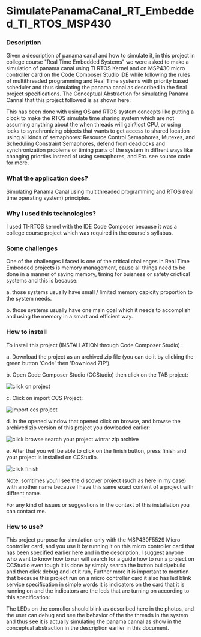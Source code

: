 # **SimulatePanamaCanal_RT_Embedded_TI_RTOS_MSP430**

### **Description**
Given a description of panama canal and how to simulate it, in this project in college course "Real Time Embedded Systems" we were asked to make a simulation of panama canal using TI RTOS Kernel and on MSP430 micro controller card on the Code Composer Studio IDE while following the rules of multithreaded programming and Real Time systems with priority  based scheduler and thus simulating the panama canal as described in the final project specifications. The Conceptual Abstraction for simulating Panama Cannal that this project followed is as shown here:

This has been done with using OS and RTOS system concepts like putting a clock to make the RTOS simulate time sharing system which are not assuming anything about the when threads will gain\lost CPU,
or using locks to synchronizing objects that wants to get access to shared location using all kinds of semaphores: Resource Control Semaphores, Mutexes, and Scheduling Constraint Semaphores, defend from deadlocks and synchronization problems or timing parts of the system in diffrent ways like changing priorties instead of using semaphores, and Etc. see source code for more.

### **What the application does?**
Simulating Panama Canal using multithreaded programming and RTOS (real time operating system) principles.

### **Why I used this technologies?**
I used TI-RTOS kernel with the IDE Code Composer because it was a college course project which was required in the course's syllabus.

### **Some challenges**
One of the challenges I faced is one of the critical challenges in Real Time Embedded projects is memory management, cause all things need to be done in a manner of saving memory, timing for buisness or safety crictical systems and this is because:

   a. those systems usually have small / limited memory capicity proportion to the system needs. 

   b. those systems usually have one main goal which it needs to accomplish and using the memory in a smart and efficient way.
  
### **How to install**
To install this project (INSTALLATION through Code Composer Studio) :

   a. Download the project as an archived zip file (you can do it by clicking the green button 'Code' then 'Download ZIP').
   
   b. Open Code Composer Studio (CCStudio) then click on the TAB project:
   
   ![click on project](https://user-images.githubusercontent.com/73823590/141674064-c98be97d-604b-45f5-a2e8-e2ace3063658.PNG)
   
   c. Click on import CCS Project:
   
   ![import ccs project](https://user-images.githubusercontent.com/73823590/141674104-4a43964d-3fb7-48ce-ae0f-563027f55f0c.png)
   
   d. In the opened window that opened click on browse, and browse the archived zip version of this project you dowloaded earlier:
   
   ![click browse search your project winrar zip archive](https://user-images.githubusercontent.com/73823590/141674164-06964eb7-0c44-4672-a9e4-69ca8489ed6f.png)

e. After that you will be able to click on the finish button, press finish and your project is installed on CCStudio.

![click finish](https://user-images.githubusercontent.com/73823590/141674207-faaf6b10-4c6c-49fe-bbde-d941b0589227.PNG)

Note: somtimes you'll see the discover project (such as here in my case) with another name because I have this same exact content of a project with diffrent name.

For any kind of issues or suggestions in the context of this installation you can contact me.

### **How to use?**
This project purpose for simulation only with the MSP430F5529 Micro controller card, and you use it by running it on this micro controller card that has been specified earlier here and in the description, I suggest anyone who want to know how to run will search for a guide how to run a project on CCStudio even tough it is done by simply search the button build\rebuild and then click debug and let it run, Further more it is important to mention that because this project run on a micro controller card it also has led blink service specification in simple words it is indicators on the card that it is running on and the indicators are the leds that are turning on according to this specification:

The LEDs on the conroller should blink as described here in the photos, and the user can debug and see the behavior of the the threads in the system and thus see it is actually simulating the panama cannal as show in the conceptual abstraction in the description earlier in this document.
